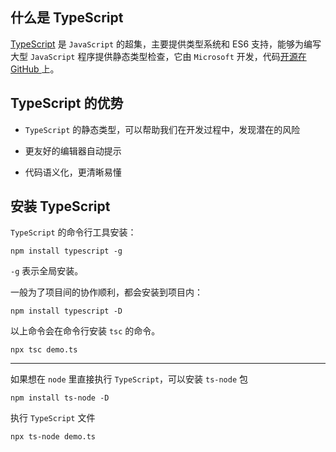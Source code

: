 ## 什么是 TypeScript

[TypeScript](https://www.typescriptlang.org/) 是 `JavaScript` 的超集，主要提供类型系统和 ES6 支持，能够为编写大型 `JavaScript` 程序提供静态类型检查，它由 `Microsoft` 开发，代码[开源在 GitHub ](https://github.com/Microsoft/TypeScript)上。

## TypeScript 的优势

-   `TypeScript` 的静态类型，可以帮助我们在开发过程中，发现潜在的风险

-   更友好的编辑器自动提示

-   代码语义化，更清晰易懂

## 安装 TypeScript

`TypeScript` 的命令行工具安装：

```shell
npm install typescript -g
```

`-g` 表示全局安装。

一般为了项目间的协作顺利，都会安装到项目内：

```shell
npm install typescript -D
```

以上命令会在命令行安装 `tsc` 的命令。

```shell
npx tsc demo.ts
```

---

如果想在 `node` 里直接执行 `TypeScript`，可以安装 `ts-node` 包

```shell
npm install ts-node -D
```

执行 `TypeScript` 文件

```shell
npx ts-node demo.ts
```

